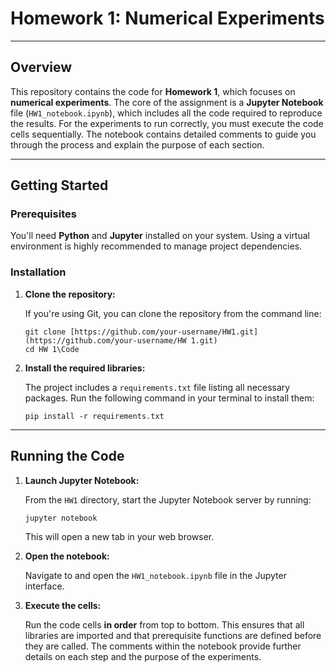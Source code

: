 # Homework 1: Numerical Experiments

---

## Overview

This repository contains the code for **Homework 1**, which focuses on **numerical experiments**. The core of the assignment is a **Jupyter Notebook** file (`HW1_notebook.ipynb`), which includes all the code required to reproduce the results. For the experiments to run correctly, you must execute the code cells sequentially. The notebook contains detailed comments to guide you through the process and explain the purpose of each section.

---

## Getting Started

### Prerequisites

You'll need **Python** and **Jupyter** installed on your system. Using a virtual environment is highly recommended to manage project dependencies.

### Installation

1.  **Clone the repository:**

    If you're using Git, you can clone the repository from the command line:
    ```
    git clone [https://github.com/your-username/HW1.git](https://github.com/your-username/HW 1.git)
    cd HW 1\Code
    ```

2.  **Install the required libraries:**

    The project includes a `requirements.txt` file listing all necessary packages. Run the following command in your terminal to install them:
    ```
    pip install -r requirements.txt
    ```

---

## Running the Code

1.  **Launch Jupyter Notebook:**

    From the `HW1` directory, start the Jupyter Notebook server by running:
    ```
    jupyter notebook
    ```
    This will open a new tab in your web browser.

2.  **Open the notebook:**

    Navigate to and open the `HW1_notebook.ipynb` file in the Jupyter interface.

3.  **Execute the cells:**

    Run the code cells **in order** from top to bottom. This ensures that all libraries are imported and that prerequisite functions are defined before they are called. The comments within the notebook provide further details on each step and the purpose of the experiments.
